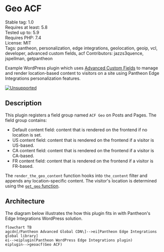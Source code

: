 # Geo ACF

Stable tag: 1.0  
Requires at least: 5.8  
Tested up to: 5.9  
Requires PHP: 7.4  
License: MIT  
Tags: pantheon, personalization, edge integrations, geolocation, geoip, vcl, developer, advanced custom fields, acf
Contributors: jazzs3quence, jspellman, getpantheon

Example WordPress plugin which uses [Advanced Custom Fields](https://wordpress.org/plugins/advanced-custom-fields/) to manage and render location-based content to visitors on a site using Pantheon Edge Integrations personalization features.

[![Unsupported](https://img.shields.io/badge/pantheon-unsupported-yellow?logo=pantheon&color=FFDC28)](https://pantheon.io/docs/oss-support-levels#unsupported)

## Description

This plugin registers a field group named `ACF Geo` on Posts and Pages. The field group contains:

- Default content field: content that is rendered on the frontend if no location is set.
- US content field: content that is rendered on the frontend if a visitor is US-based.
- CA content field: content that is rendered on the frontend if a visitor is CA-based.
- FR content field: content that is rendered on the frontend if a visitor is FR-based.

The `render_the_geo_content` function hooks into `the_content` filter and appends any location-specific content. The visitor's location is determined using the [`get_geo` function](https://github.com/pantheon-systems/pantheon-wordpress-edge-integrations/blob/main/inc/geo.php#L25).

## Architecture

The diagram below illustrates the how this plugin fits in with Pantheon's Edge Integrations WordPress solution.

```mermaid
flowchart TB
agcdn[/Pantheon Advanced Global CDN\]-->ei[Pantheon Edge Integrations global library]
ei-->eiplugin(Pantheon WordPress Edge Integrations plugin)
eiplugin-->geoacf(Geo ACF)
```
